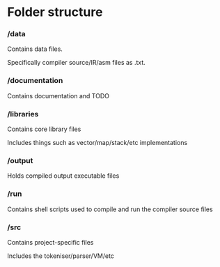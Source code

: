 # Folder structure



### /data

  Contains data files.
  
  Specifically compiler source/IR/asm files as .txt.




### /documentation

  Contains documentation and TODO



### /libraries

  Contains core library files
  
  Includes things such as vector/map/stack/etc implementations


### /output

  Holds compiled output executable files
  

### /run

  Contains shell scripts used to compile and run the compiler source files




### /src

  Contains project-specific files
  
  Includes the tokeniser/parser/VM/etc

































































































